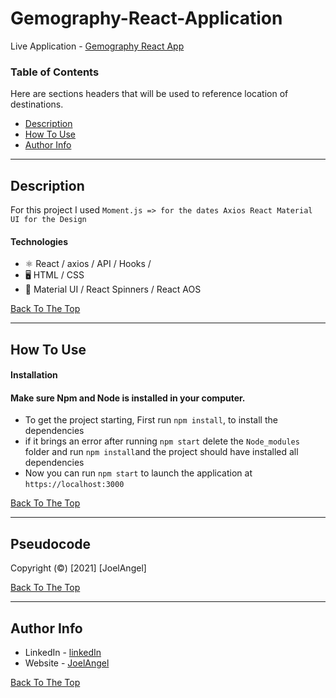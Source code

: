 # Gemography-React-Application

Live Application - [Gemography React App](https://gemography-react.netlify.app/)

### Table of Contents

Here are sections headers that will be used to reference location of destinations.

- [Description](#description)
- [How To Use](#how-to-use)
- [Author Info](#author-info)

---

## Description
For this project I used
` Moment.js => for the dates
  Axios
  React
  Material UI for the Design
`



#### Technologies

- ⚛ React / axios / API / Hooks /
- 🖥 HTML / CSS
- 🎨 Material UI / React Spinners / React AOS

[Back To The Top](#Gemography-React-Application)

---

## How To Use

#### Installation

#### Make sure Npm and Node is installed in your computer.

- To get the project starting, First run `npm install`, to install the dependencies
- if it brings an error after running `npm start` delete the `Node_modules` folder and run `npm install`and the project should have installed all dependencies
- Now you can run `npm start` to launch the application at `https://localhost:3000`

[Back To The Top](#Gemography-React-Application)

---

## Pseudocode

Copyright (©) [2021] [JoelAngel]

[Back To The Top](#Gemography-React-Application)

---

## Author Info

- LinkedIn - [linkedIn](https://www.linkedin.com/in/joel-angel-/)
- Website - [JoelAngel](https://joelangel.web.app)

[Back To The Top](#Gemography-React-Application)
